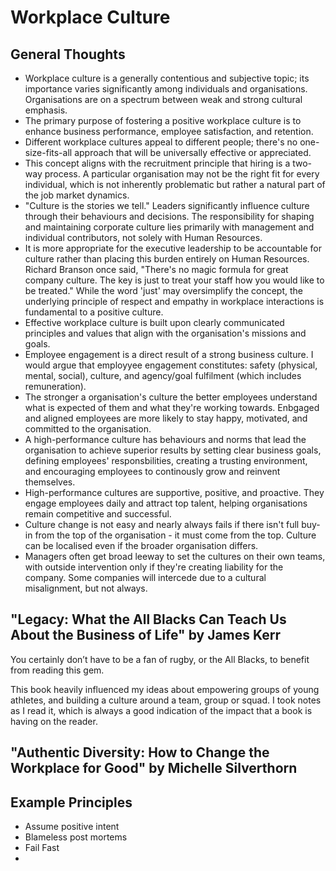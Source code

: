 # Workplace Culture
## General Thoughts
* Workplace culture is a generally contentious and subjective topic; its importance varies significantly among individuals and organisations. Organisations are on a spectrum between weak and strong cultural emphasis.
* The primary purpose of fostering a positive workplace culture is to enhance business performance, employee satisfaction, and retention.
* Different workplace cultures appeal to different people; there's no one-size-fits-all approach that will be universally effective or appreciated.
* This concept aligns with the recruitment principle that hiring is a two-way process. A particular organisation may not be the right fit for every individual, which is not inherently problematic but rather a natural part of the job market dynamics.
* "Culture is the stories we tell." Leaders significantly influence culture through their behaviours and decisions. The responsibility for shaping and maintaining corporate culture lies primarily with management and individual contributors, not solely with Human Resources.
* It is more appropriate for the executive leadership to be accountable for culture rather than placing this burden entirely on Human Resources.
Richard Branson once said, "There's no magic formula for great company culture. The key is just to treat your staff how you would like to be treated." While the word 'just' may oversimplify the concept, the underlying principle of respect and empathy in workplace interactions is fundamental to a positive culture.
* Effective workplace culture is built upon clearly communicated principles and values that align with the organisation's missions and goals.
* Employee engagement is a direct result of a strong business culture. I would argue that employyee engagement constitutes: safety (physical, mental, social), culture, and agency/goal fulfilment (which includes remuneration).
* The stronger a organisation's culture the better employees understand what is expected of them and what they're working towards. Enbgaged and aligned employees are more likely to stay happy, motivated, and committed to the organisation.
* A high-performance culture has behaviours and norms that lead the organisation to achieve superior results by setting clear business goals, defining employees' responsbilities, creating a trusting environment, and encouraging employees to continously grow and reinvent themselves.
* High-performance cultures are supportive, positive, and proactive. They engage employees daily and attract top talent, helping organisations remain competitive and successful.
* Culture change is not easy and nearly always fails if there isn't full buy-in from the top of the organisation - it must come from the top. Culture can be localised even if the broader organisation differs.
* Managers often get broad leeway to set the cultures on their own teams, with outside intervention only if they're creating liability for the company. Some companies will intercede due to a cultural misalignment, but not always.

## "Legacy: What the All Blacks Can Teach Us About the Business of Life" by James Kerr
You certainly don’t have to be a fan of rugby, or the All Blacks, to benefit from reading this gem.

This book heavily influenced my ideas about empowering groups of young athletes, and building a culture around a team, group or squad. I took notes as I read it, which is always a good indication of the impact that a book is having on the reader.

## "Authentic Diversity: How to Change the Workplace for Good" by Michelle Silverthorn

## Example Principles
* Assume positive intent
* Blameless post mortems
* Fail Fast
* 
